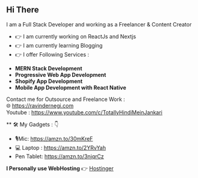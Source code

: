 ## Hi There

I am a Full Stack Developer and working as a Freelancer & Content Creator

- :point_right: I am currently working on ReactJs and Nextjs
- :point_right: I am currently learning Blogging
- :point_right: I offer Following Services :
* **MERN Stack Development**
* **Progressive Web App Development**
* **Shopify App Development**
* **Mobile App Development with React Native**

Contact me for Outsource and Freelance Work : <br/>
:globe_with_meridians: https://ravindernegi.com <br/>
Youtube : https://www.youtube.com/c/TotallyHindiMeinJankari

** 🛠️ My Gadgets : 👇
* 🎙️Mic: https://amzn.to/30mKreF
* 💻 Laptop : https://amzn.to/2YRvYah
* Pen Tablet: https://amzn.to/3njqrCz

**I Personally use WebHosting** 👉 [Hostinger](http://www.hostinger.com/RAVINDERNEGI) 

